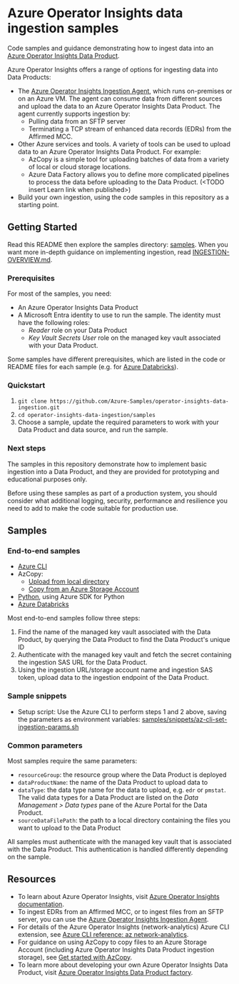 # Azure Operator Insights data ingestion samples

Code samples and guidance demonstrating how to ingest data into an [Azure Operator Insights Data Product](https://learn.microsoft.com/en-us/azure/operator-insights/).

Azure Operator Insights offers a range of options for ingesting data into Data Products:

- The [Azure Operator Insights Ingestion Agent](https://learn.microsoft.com/en-us/azure/operator-insights/ingestion-agent-overview), which runs on-premises or on an Azure VM. The agent can consume data from different sources and upload the data to an Azure Operator Insights Data Product. The agent currently supports ingestion by:
  - Pulling data from an SFTP server
  - Terminating a TCP stream of enhanced data records (EDRs) from the Affirmed MCC.
- Other Azure services and tools. A variety of tools can be used to upload data to an Azure Operator Insights Data Product. For example:
  - AzCopy is a simple tool for uploading batches of data from a variety of local or cloud storage locations.
  - Azure Data Factory allows you to define more complicated pipelines to process the data before uploading to the Data Product.  (\<TODO insert Learn link when published>)
- Build your own ingestion, using the code samples in this repository as a starting point.

## Getting Started

Read this README then explore the samples directory: [samples](samples). When you want more in-depth guidance on implementing ingestion, read [INGESTION-OVERVIEW.md](INGESTION-OVERVIEW.md).

### Prerequisites

For most of the samples, you need:

- An Azure Operator Insights Data Product
- A Microsoft Entra identity to use to run the sample. The identity must have the following roles:
  - _Reader_ role on your Data Product
  - _Key Vault Secrets User_ role on the managed key vault associated with your Data Product.

Some samples have different prerequisites, which are listed in the code or README files for each sample (e.g. for [Azure Databricks](samples/end-to-end/azure-databricks/README.md)).

### Quickstart

1. `git clone https://github.com/Azure-Samples/operator-insights-data-ingestion.git`
2. `cd operator-insights-data-ingestion/samples`
3. Choose a sample, update the required parameters to work with your Data Product and data source, and run the sample.

### Next steps

The samples in this repository demonstrate how to implement basic ingestion into a Data Product, and they are provided for prototyping and educational purposes only.

Before using these samples as part of a production system, you should consider what additional logging, security, performance and resilience you need to add to make the code suitable for production use.

## Samples

### End-to-end samples

- [Azure CLI](samples/end-to-end/az-cli-aoi-ingestion.sh)
- AzCopy:
  - [Upload from local directory](samples/end-to-end/azcopy-aoi-ingestion-from-local.sh)
  - [Copy from an Azure Storage Account](samples/end-to-end/azcopy-aoi-ingestion-from-storage-account.sh)
- [Python](samples/end-to-end/python-aoi-ingestion.py), using Azure SDK for Python
- [Azure Databricks](samples/end-to-end/azure-databricks/README.md)

Most end-to-end samples follow three steps:

1. Find the name of the managed key vault associated with the Data Product, by querying the Data Product to find the Data Product's unique ID
2. Authenticate with the managed key vault and fetch the secret containing the ingestion SAS URL for the Data Product.
3. Using the ingestion URL/storage account name and ingestion SAS token, upload data to the ingestion endpoint of the Data Product.

### Sample snippets

- Setup script: Use the Azure CLI to perform steps 1 and 2 above, saving the parameters as environment variables: [samples/snippets/az-cli-set-ingestion-params.sh](samples/snippets/az-cli-set-ingestion-params.sh)

### Common parameters

Most samples require the same parameters:

- `resourceGroup`: the resource group where the Data Product is deployed
- `dataProductName`: the name of the Data Product to upload data to
- `dataType`: the data type name for the data to upload, e.g. `edr` or `pmstat`. The valid data types for a Data Product are listed on the _Data Management > Data types_ pane of the Azure Portal for the Data Product.
- `sourceDataFilePath`: the path to a local directory containing the files you want to upload to the Data Product

All samples must authenticate with the managed key vault that is associated with the Data Product. This authentication is handled differently depending on the sample.

## Resources

- To learn about Azure Operator Insights, visit [Azure Operator Insights documentation](https://learn.microsoft.com/en-us/azure/operator-insights/).
- To ingest EDRs from an Affirmed MCC, or to ingest files from an SFTP server, you can use the [Azure Operator Insights Ingestion Agent](https://learn.microsoft.com/en-us/azure/operator-insights/ingestion-agent-overview).
- For details of the Azure Operator Insights (network-analytics) Azure CLI extension, see [Azure CLI reference: az network-analytics](https://learn.microsoft.com/en-us/cli/azure/network-analytics?view=azure-cli-latest).
- For guidance on using AzCopy to copy files to an Azure Storage Account (including Azure Operator Insights Data Product ingestion storage), see [Get started with AzCopy](https://learn.microsoft.com/en-us/azure/storage/common/storage-use-azcopy-v10).
- To learn more about developing your own Azure Operator Insights Data Product, visit [Azure Operator Insights Data Product factory](https://learn.microsoft.com/en-us/azure/operator-insights/data-product-factory).

